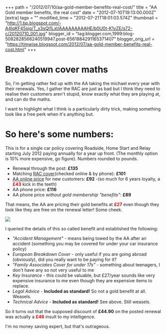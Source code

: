 +++
path = "/2012/07/10/aa-gold-member-benefits-real-cost/"
title = "AA Gold member benefits, the real cost"
date = "2012-07-10T19:13:00.000Z"
[extra]
tags = ""
modified_time = "2012-07-21T18:01:03.574Z"
thumbnail = "http://1.bp.blogspot.com/-A4lqKF45sig/T_x3sQI1LxI/AAAAAAAAAHE/b0U0t-K1vZE/s72-c/20120710_001.jpg"
blogger_id = "tag:blogger.com,1999:blog-5082828566240519947.post-6561884291165371407"
blogger_orig_url = "https://timwise.blogspot.com/2012/07/aa-gold-member-benefits-real-cost.html"
+++

# Breakdown cover maths

So, I'm getting rather fed up with the AA taking the michael every year with
their renewals. Yes, I gather the RAC are just as bad but I think they need to
realise their customers aren't stupid, know exactly what they are playing at,
and can do the maths.

I want to highlight what I think is a particularly dirty trick, making
something look like a free perk when it's anything but.

# So here's some numbers:

This is for a single car policy covering Roadside, Home Start and Relay
starting July 2012 paying annually for a year up front. (The monthly option is
10% more expensive, go figure). Numbers rounded to pounds.

*   Renewal through the post: **£135**
*   Matching [RAC cover](http://www.rac.co.uk/uk-breakdown/)(checked online &
    by phone): **£101**
*   [AA online
    price](http://www.theaa.com/breakdown-cover/uk-breakdown/view-options.do?optMshp=vcon300)
    for new customers: **£92** -(so much for 6 years loyalty, a **<span
    style="color: red;">£43</span>** kick in the teeth)
*   AA phone price: **£116**
*   AA phone price _without gold membership "benefits"_: **£89**

That means, the AA are pricing their gold benefits at **<span style="color:
red;">£27</span>** even though they look like they are free on the renewal
letter! Some cheek.

![](/assets/aa-renewal-letter.jpg)

I queried the details of this so called benefit and established the following:

*   _"Accident Management"_ - means being towed by the AA after an accident
    (something you may be covered for under your car insurance policy)
*   _European Breakdown Cover_ - only useful if you are going abroad
    (obviously), did you really want to be paying for it?
*   _"Family Associates Cover for under 17s"_ - something about teenagers, I
    don't have any so not very useful to me
*   _Key Insurance_ - this could be valuable, but £27/year sounds like very
    expensive insurance to me even though they are expensive items to replace.
*   _Legal Advice_ - **Included as standard!** So not a gold benefit at all.
    Weasels.
*   _Technical Advice_ - **Included as standard!** See above. Still weasels.

So it turns out that the supposed discount of **£44.90** on the posted renewal
was actually a **<span style="color: red;">£46</span>** insult to my
intelligence.

I'm no money saving expert, but that's outrageous.
